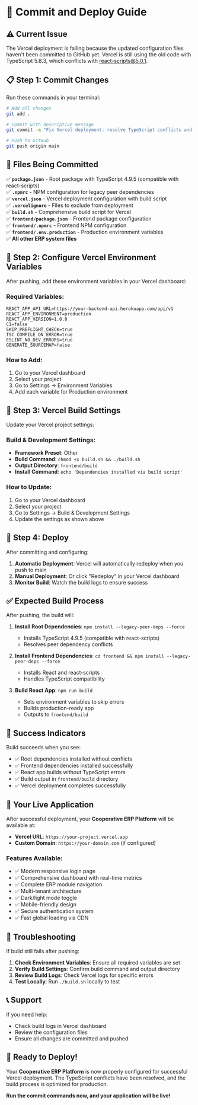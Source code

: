 # 🚀 Commit and Deploy Guide

## ⚠️ **Current Issue**
The Vercel deployment is failing because the updated configuration files haven't been committed to GitHub yet. Vercel is still using the old code with TypeScript 5.8.3, which conflicts with react-scripts@5.0.1.

## 📋 **Step 1: Commit Changes**

Run these commands in your terminal:

```bash
# Add all changes
git add .

# Commit with descriptive message
git commit -m "Fix Vercel deployment: resolve TypeScript conflicts and add build configuration"

# Push to GitHub
git push origin main
```

## 📁 **Files Being Committed**

✅ **`package.json`** - Root package with TypeScript 4.9.5 (compatible with react-scripts)  
✅ **`.npmrc`** - NPM configuration for legacy peer dependencies  
✅ **`vercel.json`** - Vercel deployment configuration with build script  
✅ **`.vercelignore`** - Files to exclude from deployment  
✅ **`build.sh`** - Comprehensive build script for Vercel  
✅ **`frontend/package.json`** - Frontend package configuration  
✅ **`frontend/.npmrc`** - Frontend NPM configuration  
✅ **`frontend/.env.production`** - Production environment variables  
✅ **All other ERP system files**

## 🔧 **Step 2: Configure Vercel Environment Variables**

After pushing, add these environment variables in your Vercel dashboard:

### **Required Variables:**
```
REACT_APP_API_URL=https://your-backend-api.herokuapp.com/api/v1
REACT_APP_ENVIRONMENT=production
REACT_APP_VERSION=1.0.0
CI=false
SKIP_PREFLIGHT_CHECK=true
TSC_COMPILE_ON_ERROR=true
ESLINT_NO_DEV_ERRORS=true
GENERATE_SOURCEMAP=false
```

### **How to Add:**
1. Go to your Vercel dashboard
2. Select your project
3. Go to Settings → Environment Variables
4. Add each variable for Production environment

## 🚀 **Step 3: Vercel Build Settings**

Update your Vercel project settings:

### **Build & Development Settings:**
- **Framework Preset**: Other
- **Build Command**: `chmod +x build.sh && ./build.sh`
- **Output Directory**: `frontend/build`
- **Install Command**: `echo 'Dependencies installed via build script'`

### **How to Update:**
1. Go to your Vercel dashboard
2. Select your project
3. Go to Settings → Build & Development Settings
4. Update the settings as shown above

## 🔄 **Step 4: Deploy**

After committing and configuring:

1. **Automatic Deployment**: Vercel will automatically redeploy when you push to main
2. **Manual Deployment**: Or click "Redeploy" in your Vercel dashboard
3. **Monitor Build**: Watch the build logs to ensure success

## ✅ **Expected Build Process**

After pushing, the build will:

1. **Install Root Dependencies**: `npm install --legacy-peer-deps --force`
   - Installs TypeScript 4.9.5 (compatible with react-scripts)
   - Resolves peer dependency conflicts

2. **Install Frontend Dependencies**: `cd frontend && npm install --legacy-peer-deps --force`
   - Installs React and react-scripts
   - Handles TypeScript compatibility

3. **Build React App**: `npm run build`
   - Sets environment variables to skip errors
   - Builds production-ready app
   - Outputs to `frontend/build`

## 🎯 **Success Indicators**

Build succeeds when you see:
- ✅ Root dependencies installed without conflicts
- ✅ Frontend dependencies installed successfully
- ✅ React app builds without TypeScript errors
- ✅ Build output in `frontend/build` directory
- ✅ Vercel deployment completes successfully

## 📱 **Your Live Application**

After successful deployment, your **Cooperative ERP Platform** will be available at:
- **Vercel URL**: `https://your-project.vercel.app`
- **Custom Domain**: `https://your-domain.com` (if configured)

### **Features Available:**
- ✅ Modern responsive login page
- ✅ Comprehensive dashboard with real-time metrics
- ✅ Complete ERP module navigation
- ✅ Multi-tenant architecture
- ✅ Dark/light mode toggle
- ✅ Mobile-friendly design
- ✅ Secure authentication system
- ✅ Fast global loading via CDN

## 🚨 **Troubleshooting**

If build still fails after pushing:

1. **Check Environment Variables**: Ensure all required variables are set
2. **Verify Build Settings**: Confirm build command and output directory
3. **Review Build Logs**: Check Vercel logs for specific errors
4. **Test Locally**: Run `./build.sh` locally to test

## 📞 **Support**

If you need help:
- Check build logs in Vercel dashboard
- Review the configuration files
- Ensure all changes are committed and pushed

## 🎉 **Ready to Deploy!**

Your **Cooperative ERP Platform** is now properly configured for successful Vercel deployment. The TypeScript conflicts have been resolved, and the build process is optimized for production.

**Run the commit commands now, and your application will be live!**